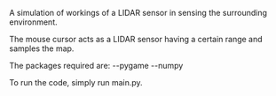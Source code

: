 A simulation of workings of a LIDAR sensor in sensing the surrounding environment.

The mouse cursor acts as a LIDAR sensor having a certain range and samples the map.

The packages required are:
--pygame
--numpy

To run the code, simply run main.py.
